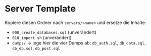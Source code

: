 # Server Template

Kopiere diesen Ordner nach `servers/<name>` und ersetze die Inhalte:

- `000_create_databases.sql` (unverändert)
- `010_import.sh` (unverändert)
- `dumps/` → lege hier die vier Dumps ab: `db_auth.sql`, `db_data.sql`, `db_db.sql`, `db_post.sql`
